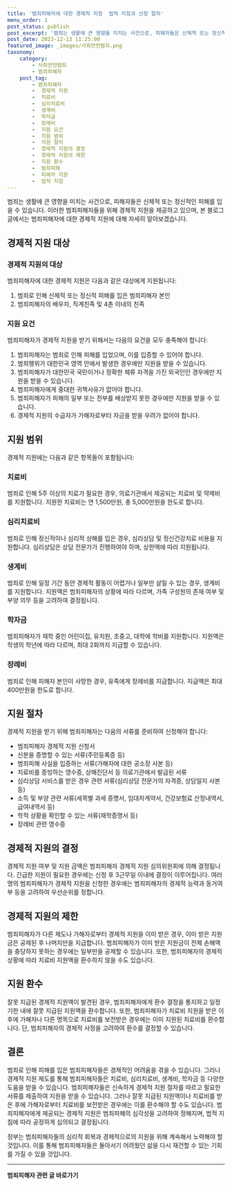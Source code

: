 ```yaml
---
title: '범죄피해자에 대한 경제적 지원  법적 지침과 신청 절차'
menu_order: 1
post_status: publish
post_excerpt: '범죄는 생활에 큰 영향을 미치는 사건으로, 피해자들은 신체적 또는 정신적인 피해를 입을 수 있습니다. 이러한 범죄피해자들을 위해 경제적 지원을 제공하고 있으며, 본 블로그글에서는 범죄피해자에 대한 경제적 지원에 대해 자세히 알아보겠습니다.'
post_date: 2023-12-13 11:25:00
featured_image: _images/사회안전범죄.png
taxonomy:
    category:
        - 사회안전범죄
        - 범죄피해자
    post_tag:
        - 범죄피해자
        -  경제적 지원
        -  치료비
        -  심리치료비
        -  생계비
        -  학자금
        -  장례비
        -  지원 요건
        -  지원 범위
        -  지원 절차
        -  경제적 지원의 결정
        -  경제적 지원의 제한
        -  지원 환수
        -  범죄피해
        -  피해자 지원
        -  법적 지침
---
```



범죄는 생활에 큰 영향을 미치는 사건으로, 피해자들은 신체적 또는 정신적인 피해를 입을 수 있습니다. 이러한 범죄피해자들을 위해 경제적 지원을 제공하고 있으며, 본 블로그글에서는 범죄피해자에 대한 경제적 지원에 대해 자세히 알아보겠습니다.

## 경제적 지원 대상

### 경제적 지원의 대상

범죄피해자에 대한 경제적 지원은 다음과 같은 대상에게 지원됩니다:
1. 범죄로 인해 신체적 또는 정신적 피해를 입은 범죄피해자 본인
2. 범죄피해자의 배우자, 직계친족 및 4촌 이내의 친족

### 지원 요건

범죄피해자가 경제적 지원을 받기 위해서는 다음의 요건을 모두 충족해야 합니다:
1. 범죄피해자는 범죄로 인해 피해를 입었으며, 이를 입증할 수 있어야 합니다.
2. 범죄행위가 대한민국 영역 안에서 발생한 경우에만 지원을 받을 수 있습니다.
3. 범죄피해자가 대한민국 국민이거나 정확한 체류 자격을 가진 외국인인 경우에만 지원을 받을 수 있습니다.
4. 범죄피해자에게 중대한 귀책사유가 없어야 합니다.
5. 범죄피해자가 피해의 일부 또는 전부를 배상받지 못한 경우에만 지원을 받을 수 있습니다.
6. 경제적 지원의 수급자가 가해자로부터 자금을 받을 우려가 없어야 합니다.

## 지원 범위

경제적 지원에는 다음과 같은 항목들이 포함됩니다:

### 치료비

범죄로 인해 5주 이상의 치료가 필요한 경우, 의료기관에서 제공되는 치료비 및 약제비를 지원합니다. 지원한 치료비는 연 1,500만원, 총 5,000만원을 한도로 합니다.

### 심리치료비

범죄로 인해 정신적이나 심리적 상해를 입은 경우, 심리상담 및 정신건강치료 비용을 지원합니다. 심리상담은 상담 전문가가 진행하여야 하며, 상한액에 따라 지원됩니다.

### 생계비

범죄로 인해 일정 기간 동안 경제적 활동이 어렵거나 일부만 살릴 수 있는 경우, 생계비를 지원합니다. 지원액은 범죄피해자의 상황에 따라 다르며, 가족 구성원의 존재 여부 및 부양 의무 등을 고려하여 결정됩니다.

### 학자금

범죄피해자가 재학 중인 어린이집, 유치원, 초중고, 대학에 학비를 지원합니다. 지원액은 학생의 학년에 따라 다르며, 최대 2회까지 지급할 수 있습니다.

### 장례비

범죄로 인해 피해자 본인이 사망한 경우, 유족에게 장례비를 지급합니다. 지급액은 최대 400만원을 한도로 합니다.

## 지원 절차

경제적 지원을 받기 위해 범죄피해자는 다음의 서류를 준비하여 신청해야 합니다:
- 범죄피해자 경제적 지원 신청서
- 신분을 증명할 수 있는 서류(주민등록증 등)
- 범죄피해 사실을 입증하는 서류(가해자에 대한 공소장 사본 등)
- 치료비를 증빙하는 영수증, 상해진단서 등 의료기관에서 발급된 서류
- 심리상담 서비스를 받은 경우 관련 서류(심리상담 전문가의 자격증, 상담일지 사본 등)
- 소득 및 부양 관련 서류(세목별 과세 증명서, 임대차계약서, 건강보험료 산정내역서, 급여내역서 등)
- 학적 상황을 확인할 수 있는 서류(재학증명서 등)
- 장례비 관련 영수증

## 경제적 지원의 결정

경제적 지원 여부 및 지원 금액은 범죄피해자 경제적 지원 심의위원회에 의해 결정됩니다. 긴급한 지원이 필요한 경우에는 신청 후 3근무일 이내에 결정이 이루어집니다. 여러 명의 범죄피해자가 경제적 지원을 신청한 경우에는 범죄피해자의 경제적 능력과 동거여부 등을 고려하여 우선순위를 정합니다.

## 경제적 지원의 제한

범죄피해자가 다른 제도나 가해자로부터 경제적 지원을 이미 받은 경우, 이미 받은 지원금은 공제된 후 나머지만을 지급합니다. 범죄피해자가 이미 받은 지원금이 전체 손해액을 충당하지 못하는 경우에는 일부만을 공제할 수 있습니다. 또한, 범죄피해자의 경제적 상황에 따라 치료비 지원액을 환수하지 않을 수도 있습니다.

## 지원 환수

잘못 지급된 경제적 지원액이 발견된 경우, 범죄피해자에게 환수 결정을 통지하고 일정 기한 내에 잘못 지급된 지원액을 환수합니다. 또한, 범죄피해자가 치료비 지원을 받은 이후에 가해자나 다른 명목으로 치료비를 보전받은 경우에는 이미 지원된 치료비를 환수합니다. 단, 범죄피해자의 경제적 사정을 고려하여 환수를 결정할 수 있습니다.

## 결론

범죄로 인해 피해를 입은 범죄피해자들은 경제적인 어려움을 겪을 수 있습니다. 그러나 경제적 지원 제도를 통해 범죄피해자들은 치료비, 심리치료비, 생계비, 학자금 등 다양한 도움을 받을 수 있습니다. 범죄피해자들은 신속하게 경제적 지원 절차를 따르고 필요한 서류를 제출하여 지원을 받을 수 있습니다. 그러나 잘못 지급된 지원액이나 치료비를 받은 후에 가해자로부터 치료비를 보전받은 경우에는 이를 환수해야 할 수도 있습니다. 범죄피해자에게 제공되는 경제적 지원은 범죄피해의 심각성을 고려하여 정해지며, 법적 지침에 따라 공정하게 심의되고 결정됩니다.

정부는 범죄피해자들의 심리적 회복과 경제적으로의 지원을 위해 계속해서 노력해야 할 것입니다. 이를 통해 범죄피해자들은 돌아서기 어려웠던 삶을 다시 재건할 수 있는 기회를 가질 수 있을 것입니다.
<!-- wp:separator -->
<hr class="wp-block-separator has-alpha-channel-opacity"/>
<!-- /wp:separator -->

<!-- wp:group {"backgroundColor":"base","layout":{"type":"constrained"}} -->
<div class="wp-block-group has-base-background-color has-background"><!-- wp:paragraph {"align":"center","fontSize":"medium"} -->
<p class="has-text-align-center has-large-font-size"><strong>범죄피해자 관련 글 바로가기</strong></p>
<!-- /wp:paragraph -->


<!-- wp:latest-posts
{"categories":[{"id":30771,"count":19,"description":"","link":"https://uknowlaw.com/category/%eb%b2%94%ec%a3%84%ed%94%bc%ed%95%b4%ec%9e%90/","name":"범죄피해자","slug":"범죄피해자","taxonomy":"category","parent":0,"meta":[],"_links":{"self":[{"href":"https://uknowlaw.com/wp-json/wp/v2/categories/30771"}],"collection":[{"href":"https://uknowlaw.com/wp-json/wp/v2/categories"}],"about":[{"href":"https://uknowlaw.com/wp-json/wp/v2/taxonomies/category"}],"wp:post_type":[{"href":"https://uknowlaw.com/wp-json/wp/v2/posts?categories=30771"}],"curies":[{"name":"wp","href":"https://api.w.org/{rel}","templated":true}]}}],"postsToShow":100,"excerptLength":28,"postLayout":"grid","columns":2,"featuredImageAlign":"left","featuredImageSizeSlug":"large","fontSize":"small"} /--></div>
<!-- /wp:group -->